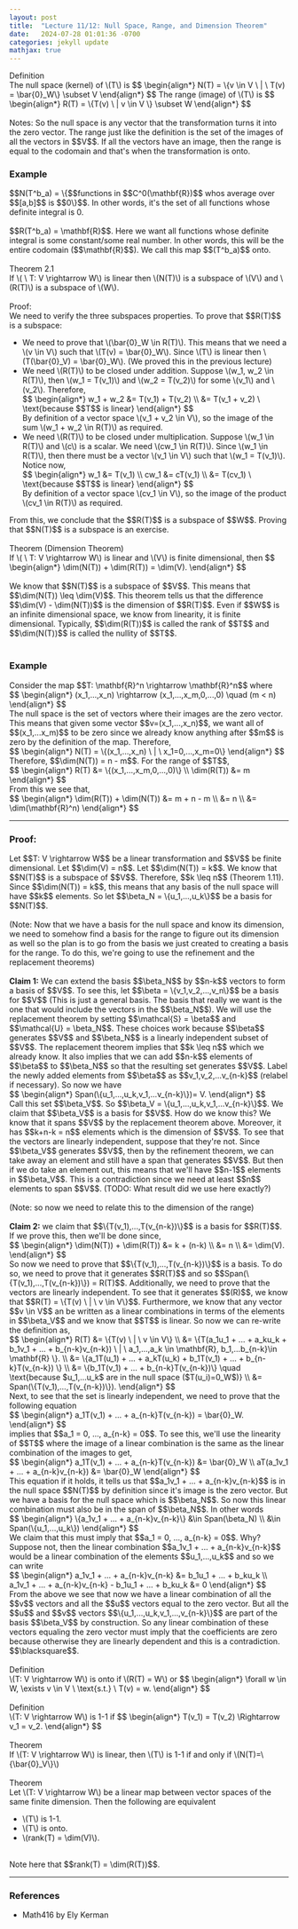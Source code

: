 ```yaml
---
layout: post
title:  "Lecture 11/12: Null Space, Range, and Dimension Theorem"
date:   2024-07-28 01:01:36 -0700
categories: jekyll update
mathjax: true
---
```

<div class="bdiv">
Definition
</div>
<div class="bbdiv">
The null space (kernel) of \(T\) is 
	$$
	\begin{align*}
	 N(T) = \{v \in V \ | \ T(v) = \bar{0}_W\} \subset V
	\end{align*}
	$$
The range (image) of \(T\) is
	$$
	\begin{align*}
	 R(T) = \{T(v) \ | v \in V \} \subset W
	\end{align*}
	$$
</div>
<br>
Notes: So the null space is any vector that the transformation turns it into the zero vector. The range just like the definition is the set of the images of all the vectors in $$V$$. If all the vectors have an image, then the range is equal to the codomain and that's when the transformation is onto.
<br>
<!------------------------------------------------------------------------------------>
<h3>Example</h3>
$$N(T^b_a) = \{$$functions in $$C^0(\mathbf{R})$$ whos average over $$[a,b]$$ is $$0\}$$. In other words, it's the set of all functions whose definite integral is 0. 
<br>
<br>
$$R(T^b_a) = \mathbf{R}$$. Here we want all functions whose definite integral is some constant/some real number. In other words, this will be the entire codomain ($$\mathbf{R}$$). We call this map $$(T^b_a)$$ onto.
<br>
<br>
<!------------------------------------------------------------------------------------>
<div class="purdiv">
Theorem 2.1
</div>
<div class="purbdiv">
If \( \ T: V \rightarrow W\) is linear then \(N(T)\) is a subspace of \(V\) and \(R(T)\) is a subspace of \(W\).
</div>
<br>
Proof:
<br>
We need to verify the three subspaces properties. To prove that $$R(T)$$ is a subspace:
<ul>
<li>We need to prove that \(\bar{0}_W \in R(T)\). This means that we need a \(v \in V\) such that \(T(v) = \bar{0}_W\). Since \(T\) is linear then \(T(\bar{0}_V) = \bar{0}_W\). (We proved this in the previous lecture) </li>
<li>We need \(R(T)\) to be closed under addition. Suppose \(w_1, w_2 \in R(T)\), then \(w_1 = T(v_1)\) and \(w_2 = T(v_2)\) for some \(v_1\) and \(v_2\). Therefore,
	<div>
		$$
		\begin{align*}
		 w_1 + w_2 &= T(v_1) + T(v_2) \\
		           &= T(v_1 + v_2) \ \text{because $$T$$ is linear}
		\end{align*}
		$$
	</div>
By definition of a vector space \(v_1 + v_2 \in V\), so the image of the sum \(w_1 + w_2 \in R(T)\) as required.
</li>
<li> We need \(R(T)\) to be closed under multiplication. Suppose \(w_1 \in R(T)\) and \(c\) is a scalar. We need \(cw_1 \in R(T)\). Since \(w_1 \in R(T)\), then there must be a vector \(v_1 \in V\) such that \(w_1 = T(v_1)\). Notice now,
	<div>
		$$
		\begin{align*}
		 w_1 &= T(v_1) \\
		 cw_1 &= cT(v_1) \\
         &= T(cv_1) \ \text{because $$T$$ is linear}
		\end{align*}
		$$
	</div>
By definition of a vector space \(cv_1 \in V\), so the image of the product \(cv_1 \in R(T)\) as required.

</li>
</ul>
From this, we conclude that the $$R(T)$$ is a subspace of $$W$$.
Proving that $$N(T)$$ is a subspace is an exercise.
<br>
<br>
<div class="purdiv">
Theorem (Dimension Theorem)
</div>
<div class="purbdiv">
If \( \ T: V \rightarrow W\) is linear and \(V\) is finite dimensional, then
		$$
		\begin{align*}
		 \dim(N(T)) + \dim(R(T)) = \dim(V).
		\end{align*}
		$$
</div>
<br>
We know that $$N(T)$$ is a subspace of $$V$$. This means that $$\dim(N(T)) \leq \dim(V)$$. This theorem tells us that the difference $$\dim(V) - \dim(N(T))$$ is the dimension of $$R(T)$$. Even if $$W$$ is an infinite dimensional space, we know from linearity, it is finite dimensional. Typically, $$\dim(R(T))$$ is called the rank of $$T$$ and $$\dim(N(T))$$ is called the nullity of $$T$$.
<br>
<br>
<!------------------------------------------------------------------------------------>
<h3>Example</h3>
Consider the map $$T: \mathbf{R}^n \rightarrow \mathbf{R}^n$$ where
<div>
	$$
	\begin{align*}
	(x_1,...,x_n) \rightarrow (x_1,...,x_m,0,...,0) \quad (m < n)
	\end{align*}
	$$
</div>
The null space is the set of vectors where their images are the zero vector. This means that given some vector $$v=(x_1,...,x_n)$$, we want all of $$(x_1,...x_m)$$ to be zero since we already know anything after $$m$$ is zero by the definition of the map. Therefore, 
<div>
	$$
	\begin{align*}
	N(T) = \{(x_1,...,x_n) \ | \ x_1=0,...,x_m=0\}
	\end{align*}
	$$
</div>
Therefore, $$\dim(N(T)) = n - m$$. For the range of $$T$$,
<div>
	$$
	\begin{align*}
	R(T) &= \{(x_1,...,x_m,0,...,0)\} \\
	 \dim(R(T)) &= m
	\end{align*}
	$$
</div>
From this we see that,
<div>
	$$
	\begin{align*}
	 \dim(R(T)) + \dim(N(T)) &= m + n - m \\ 
	                        &= n \\ 
	                        &= \dim(\mathbf{R}^n)
	\end{align*}
	$$
</div>
<hr>

<!------------------------------------------------------------------------------------>
<h3>Proof:</h3>
Let $$T: V \rightarrow W$$ be a linear transformation and $$V$$ be finite dimensional. Let $$\dim(V) = n$$. Let $$\dim(N(T)) = k$$. We know that $$N(T)$$ is a subspace of $$V$$. Therefore, $$k \leq n$$ (Theorem 1.11). Since $$\dim(N(T)) = k$$, this means that any basis of the null space will have $$k$$ elements. So let $$\beta_N = \{u_1,...,u_k\}$$ be a basis for $$N(T)$$.
<br>
<br>
(Note: Now that we have a basis for the null space and know its dimension, we need to somehow find a basis for the range to figure out its dimension as well so the plan is to go from the basis we just created to creating a basis for the range. To do this, we're going to use the refinement and the replacement theorems)
<br>
<br>
<b>Claim 1:</b> We can extend the basis $$\beta_N$$ by $$n-k$$ vectors to form a basis of $$V$$. To see this, let $$\beta = \{v_1,v_2,...,v_n\}$$ be a basis for $$V$$ (This is just a general basis. The basis that really we want is the one that would include the vectors in the $$\beta_N$$). We will use the replacement theorem by setting $$\mathcal{S} = \beta$$ and $$\mathcal{U} = \beta_N$$. These choices work because $$\beta$$ generates $$V$$ and $$\beta_N$$ is a linearly independent subset of $$V$$. The replacement theorem implies that $$k \leq n$$ which we already know. It also implies that we can add $$n-k$$ elements of $$\beta$$ to $$\beta_N$$ so that the resulting set generates $$V$$. Label the newly added elements from $$\beta$$ as $$v_1,v_2,...v_{n-k}$$ (relabel if necessary). So now we have
<div>
	$$
	\begin{align*}
	Span(\{u_1,...,u_k,v_1,...v_{n-k}\})= V.
	\end{align*}
	$$
</div>
Call this set $$\beta_V$$. So $$\beta_V = \{u_1,...,u_k,v_1,...v_{n-k}\}$$. We claim that $$\beta_V$$ is a basis for $$V$$. How do we know this? We know that it spans $$V$$ by the replacement theorem above. Moreover, it has $$k+n-k = n$$ elements which is the dimension of $$V$$. To see that the vectors are linearly independent, suppose that they're not. Since $$\beta_V$$ generates $$V$$, then by the refinement theorem, we can take away an element and still have a span that generates $$V$$. But then if we do take an element out, this means that we'll have $$n-1$$ elements in $$\beta_V$$. This is a contradiction since we need at least $$n$$ elements to span $$V$$. (TODO: What result did we use here exactly?)
<br>
<br>
(Note: so now we need to relate this to the dimension of the range)
<br>
<br>
<b>Claim 2:</b> we claim that $$\{T(v_1),...,T(v_{n-k})\}$$ is a basis for $$R(T)$$. If we prove this, then we'll be done since,
<div>
	$$
	\begin{align*}
	 \dim(N(T)) + \dim(R(T)) &= k + (n-k) \\ 
	                        &= n \\ 
	                        &= \dim(V).
	\end{align*}
	$$
</div>
So now we need to prove that $$\{T(v_1),...,T(v_{n-k})\}$$ is a basis. To do so, we need to prove that it generates $$R(T)$$ and so $$Span(\{T(v_1),...,T(v_{n-k})\}) = R(T)$$. Additionally, we need to prove that the vectors are linearly independent. To see that it generates $$(R)$$, we know that $$R(T) = \{T(v) \ | \ v \in V\}$$. Furthermore, we know that any vector $$v \in V$$ an be written as a linear combinations in terms of the elements in $$\beta_V$$ and we know that $$T$$ is linear. So now we can re-write the definition as,
<div>
	$$
	\begin{align*}
	R(T) &= \{T(v) \ | \ v \in V\} \\
	     &= \{T(a_1u_1 + ... + a_ku_k + b_1v_1 + ... + b_{n-k}v_{n-k}) \ | \ a_1,...,a_k \in \mathbf{R}, b_1,...b_{n-k}\in \mathbf{R} \}. \\
	     &= \{a_1T(u_1) + ... + a_kT(u_k) + b_1T(v_1) + ... + b_{n-k}T(v_{n-k}) \} \\
		 &= \{b_1T(v_1) + ... + b_{n-k}T(v_{n-k})\} \quad \text{because $u_1,...u_k$ are in the null space ($T(u_i)=0_W$)} \\
		 &= Span(\{T(v_1),...,T(v_{n-k})\}).
	\end{align*}
	$$
</div>
Next, to see that the set is linearly independent, we need to prove that the following equation
<div>
	$$
	\begin{align*}
	 a_1T(v_1) + ... + a_{n-k}T(v_{n-k}) = \bar{0}_W.
	\end{align*}
	$$
</div>
implies that $$a_1 = 0, ..., a_{n-k} = 0$$. To see this, we'll use the linearity of $$T$$ where the image of a linear combination is the same as the linear combination of the images to get,
<div>
	$$
	\begin{align*}
	 a_1T(v_1) + ... + a_{n-k}T(v_{n-k}) &= \bar{0}_W \\
	 aT(a_1v_1 + ... + a_{n-k}v_{n-k})  &= \bar{0}_W
	\end{align*}
	$$
</div>
This equation if it holds, it tells us that $$a_1v_1 + ... + a_{n-k}v_{n-k}$$ is in the null space $$N(T)$$ by definition since it's image is the zero vector. But we have a basis for the null space which is $$\beta_N$$. So now this linear combination must also be in the span of $$\beta_N$$. In other words
<div>
	$$
	\begin{align*}
	 \{a_1v_1 + ... + a_{n-k}v_{n-k}\} &\in Span(\beta_N) \\
	  &\in Span(\{u_1,...,u_k\})
	\end{align*}
	$$
</div>
We claim that this must imply that $$a_1 = 0, ..., a_{n-k} = 0$$. Why? Suppose not, then the linear combination $$a_1v_1 + ... + a_{n-k}v_{n-k}$$ would be a linear combination of the elements $$u_1,...,u_k$$ and so we can write
<div>
	$$
	\begin{align*}
	 a_1v_1 + ... + a_{n-k}v_{n-k} &= b_1u_1 + ... + b_ku_k \\
	  a_1v_1 + ... + a_{n-k}v_{n-k} - b_1u_1 + ... + b_ku_k &= 0
	\end{align*}
	$$
</div>
From the above we see that now we have a linear combination of all the $$v$$ vectors and all the $$u$$ vectors equal to the zero vector. But all the $$u$$ and $$v$$ vectors $$\{u_1,...,u_k,v_1,...,v_{n-k}\}$$ are part of the basis $$\beta_V$$ by construction. So any linear combination of these vectors equaling the zero vector must imply that the coefficients are zero because otherwise they are linearly dependent and this is a contradiction. $$\blacksquare$$.
<br>
<br>
<!------------------------------------------------------------------------------------>
<div class="bdiv">
Definition
</div>
<div class="bbdiv">
\(T: V \rightarrow W\) is onto if \(R(T) = W\) or
	$$
	\begin{align*}
	 \forall w \in W, \exists v \in V \ \text{s.t.} \ T(v) = w.
	\end{align*}
	$$
</div>
<br>
<!------------------------------------------------------------------------------------>
<div class="bdiv">
Definition
</div>
<div class="bbdiv">
\(T: V \rightarrow W\) is 1-1 if
	$$
	\begin{align*}
	 T(v_1) = T(v_2) \Rightarrow v_1 = v_2.
	\end{align*}
	$$
</div>
<br>
<!------------------------------------------------------------------------------------>
<div class="purdiv">
Theorem
</div>
<div class="purbdiv">
If \(T: V \rightarrow W\) is linear, then \(T\) is 1-1 if and only if \(N(T)=\{\bar{0}_V\}\)
</div>
<br>
<!------------------------------------------------------------------------------------>
<div class="purdiv">
Theorem
</div>
<div class="purbdiv">
Let \(T: V \rightarrow W\) be a linear map between vector spaces of the same finite dimension. Then the following are equivalent 
<ul>
	<li> \(T\) is 1-1. </li>
	<li> \(T\) is onto. </li>
	<li> \(rank(T) = \dim(V)\). </li>
</ul>
</div>
<br>
Note here that $$rank(T) = \dim(R(T))$$.
<hr>

<!------------------------------------------------------------------------------------>
<h3>References</h3>
<ul>
<li>Math416 by Ely Kerman</li>
</ul>






















